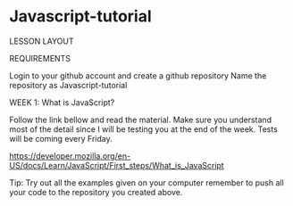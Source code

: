 # Javascript-tutorial

LESSON LAYOUT

REQUIREMENTS

Login to your github account and create a github repository
Name the repository as Javascript-tutorial

WEEK 1: What is JavaScript?

Follow the link bellow and read the material. Make sure you understand most of the detail since 
I will be testing you at the end of the week. Tests will be coming every Friday.

https://developer.mozilla.org/en-US/docs/Learn/JavaScript/First_steps/What_is_JavaScript

Tip: Try out all the examples given on your computer remember to push all your code to the repository you created above.
